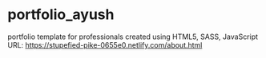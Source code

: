 # portfolio_ayush
portfolio template for professionals created using HTML5, SASS, JavaScript
URL: https://stupefied-pike-0655e0.netlify.com/about.html
